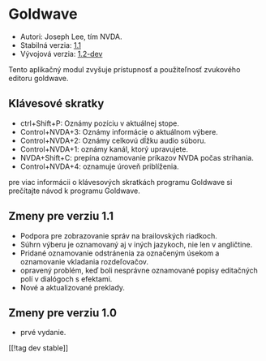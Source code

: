 # Goldwave #

* Autori: Joseph Lee, tím NVDA.
* Stabilná verzia: [1.1][1]
* Vývojová verzia: [1.2-dev][2]

Tento aplikačný modul zvyšuje prístupnosť a použiteľnosť zvukového editoru
goldwave.

## Klávesové skratky ##

* ctrl+Shift+P: Oznámy pozíciu v aktuálnej stope.
* Control+NVDA+3: Oznámy informácie o aktuálnom výbere.
* Control+NVDA+2: Oznámy celkovú dĺžku audio súboru.
* Control+NVDA+1: oznámy kanál, ktorý upravujete.
* NVDA+Shift+C: prepína oznamovanie príkazov NVDA počas strihania.
* Control+NVDA+4: oznamuje úroveň priblíženia.

pre viac informácii o klávesových skratkách programu Goldwave si prečítajte
návod k programu Goldwave.

## Zmeny pre verziu 1.1 ##

* Podpora pre zobrazovanie správ na brailovských riadkoch.
* Súhrn výberu je oznamovaný aj v iných jazykoch, nie len v angličtine.
* Pridané oznamovanie odstránenia za označeným úsekom a oznamovanie
  vkladania rozdeľovačov.
* opravený problém, keď boli nesprávne oznamované popisy editačných polí v
  dialógoch s efektami.
* Nové a aktualizované preklady.

## Zmeny pre verziu 1.0 ##

* prvé vydanie.

[[!tag dev stable]]

[1]: http://addons.nvda-project.org/files/get.php?file=gwv

[2]: http://addons.nvda-project.org/files/get.php?file=gwv-dev

